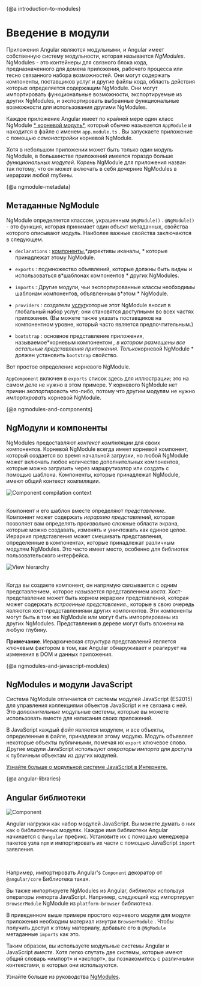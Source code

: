 {@a introduction-to-modules}
# Введение в модули

Приложения Angular являются модульными, и Angular имеет собственную систему модульности, которая называется *NgModules*.
NgModules - это контейнеры для связного блока кода, предназначенного для домена приложения, рабочего процесса или тесно связанного набора возможностей. Они могут содержать компоненты, поставщиков услуг и другие файлы кода, область действия которых определяется содержащим NgModule. Они могут импортировать функциональные возможности, экспортируемые из других NgModules, и экспортировать выбранные функциональные возможности для использования другими NgModules.

Каждое приложение Angular имеет по крайней мере один класс NgModule [* корневой модуль*](guide/bootstrapping), который обычно называется `AppModule` и находится в файле с именем `app.module.ts` . Вы запускаете приложение с помощью *самонастройки* корневой NgModule.

Хотя в небольшом приложении может быть только один модуль NgModule, в большинстве приложений имеется гораздо больше *функциональных модулей*. *Корень* NgModule для приложения назван так потому, что он может включать в себя дочерние NgModules в иерархии любой глубины.

{@a ngmodule-metadata}
## Метаданные NgModule

NgModule определяется классом, украшенным `@NgModule()` . `@NgModule()` - это функция, которая принимает один объект метаданных, свойства которого описывают модуль. Наиболее важные свойства заключаются в следующем.

* `declarations` : [компоненты](guide/architecture-components),*директивы *и*каналы, * которые принадлежат этому NgModule.

* `exports` : подмножество объявлений, которые должны быть видны и использоваться в*шаблонах компонентов * других NgModules.

* `imports` : Другие модули, чьи экспортированные классы необходимы шаблонам компонентов, объявленным в*этом * NgModule.

* `providers` : создатели [услуг](guide/architecture-services)которые этот NgModule вносит в глобальный набор услуг; они становятся доступными во всех частях приложения. (Вы можете также указать поставщиков на компонентном уровне, который часто является предпочтительным.)

* `bootstrap` : основное представление приложения, называемое*корневым компонентом *, в котором размещены все остальные представления приложения. Только*корневой NgModule * должен установить `bootstrap` свойство.

Вот простое определение корневого NgModule.

<code-example path="architecture/src/app/mini-app.ts" region="module" header="src/app/app.module.ts"></code-example>

<div class="alert is-helpful">

   `AppComponent` включен в `exports` список здесь для иллюстрации; это на самом деле не нужно в этом примере. У корневого NgModule нет причин *экспортировать* что-либо, потому что другим модулям не нужно *импортировать* корневой NgModule.

</div>

{@a ngmodules-and-components}
## NgМодули и компоненты

NgModules предоставляют *контекст компиляции* для своих компонентов. Корневой NgModule всегда имеет корневой компонент, который создается во время начальной загрузки, но любой NgModule может включать любое количество дополнительных компонентов, которые можно загрузить через маршрутизатор или создать с помощью шаблона. Компоненты, которые принадлежат NgModule, имеют общий контекст компиляции.

<div class="lightbox">
  <img src="generated/images/guide/architecture/compilation-context.png" alt="Component compilation context" class="left">
</div>

<br class="clear">

Компонент и его шаблон вместе определяют *представление*. Компонент может содержать *иерархию представлений*, которая позволяет вам определять произвольно сложные области экрана, которые можно создавать, изменять и уничтожать как единое целое. Иерархия представления может смешивать представления, определенные в компонентах, которые принадлежат различным модулям NgModules. Это часто имеет место, особенно для библиотек пользовательского интерфейса.

<div class="lightbox">
  <img src="generated/images/guide/architecture/view-hierarchy.png" alt="View hierarchy" class="left">
</div>

<br class="clear">

Когда вы создаете компонент, он напрямую связывается с одним представлением, которое называется представлением *хоста*. Хост-представление может быть корнем иерархии представлений, которая может содержать *встроенные представления.*, которые в свою очередь являются хост-представлениями других компонентов. Эти компоненты могут быть в том же NgModule или могут быть импортированы из других NgModules. Представления в дереве могут быть вложены на любую глубину.

<div class="alert is-helpful">

**Примечание**. Иерархическая структура представлений является ключевым фактором в том, как Angular обнаруживает и реагирует на изменения в DOM и данных приложения.

</div>

{@a ngmodules-and-javascript-modules}
## NgModules и модули JavaScript

Система NgModule отличается от системы модулей JavaScript (ES2015) для управления коллекциями объектов JavaScript и не связана с ней. Это *дополнительные* модульные системы, которые вы можете использовать вместе для написания своих приложений.

В JavaScript каждый *файл* является модулем, и все объекты, определенные в файле, принадлежат этому модулю.
Модуль объявляет некоторые объекты публичными, помечая их `export` ключевое слово.
Другие модули JavaScript используют *операторы импорта* для доступа к публичным объектам из других модулей.

<code-example path="architecture/src/app/app.module.ts" region="imports"></code-example>

<code-example path="architecture/src/app/app.module.ts" region="export"></code-example>

<div class="alert is-helpful">
  <a href="http://exploringjs.com/es6/ch_modules.html">Узнайте больше о модульной системе JavaScript в Интернете. </a>
</div>

{@a angular-libraries}
## Angular библиотеки

<img src="generated/images/guide/architecture/library-module.png" alt="Component" class="left">

Angular нагрузки как набор модулей JavaScript. Вы можете думать о них как о библиотечных модулях. Каждое имя библиотеки Angular начинается с `@angular` префикс. Установите их с помощью менеджера пакетов узла `npm` и импортировать их части с помощью JavaScript `import` заявления.

<br class="clear">

Например, импортировать Angular's `Component` декоратор от `@angular/core` Библиотека такая.

<code-example path="architecture/src/app/app.component.ts" region="import"></code-example>

Вы также импортируете NgModules из Angular, *библиотек* используя операторы импорта JavaScript.
Например, следующий код импортирует `BrowserModule` NgModule из `platform-browser` библиотека.

<code-example path="architecture/src/app/mini-app.ts" region="import-browser-module"></code-example>

В приведенном выше примере простого корневого модуля для модуля приложения необходим материал изнутри
 `BrowserModule` . Чтобы получить доступ к этому материалу, добавьте его в `@NgModule` метаданные `imports` как это.

<code-example path="architecture/src/app/mini-app.ts" region="ngmodule-imports"></code-example>

Таким образом, вы используете модульные системы Angular и JavaScript *вместе*. Хотя легко спутать две системы, которые имеют общий словарь «импорт» и «экспорт», вы познакомитесь с различными контекстами, в которых они используются.

<div class="alert is-helpful">

  Узнайте больше из руководства [NgModules](guide/ngmodules).

</div>

